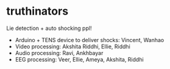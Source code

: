 # truthinators
Lie detection + auto shocking ppl!

- Arduino + TENS device to deliver shocks: Vincent, Wanhao
- Video processing: Akshita Riddhi, Ellie, Riddhi
- Audio processing: Ravi, Ankhbayar
- EEG processing: Veer, Ellie, Ameya, Akshita, Riddhi
